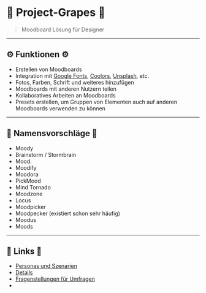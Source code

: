 # :grapes: Project-Grapes :grapes:

> Moodboard Lösung für Designer

---

## :gear: Funktionen :gear:

- Erstellen von Moodboards
- Integration mit [Google Fonts](fonts.google.com), [Coolors](coolors.co/app), [Unsplash](unsplash.com), etc.
- Fotos, Farben, Schrift und weiteres hinzufügen
- Moodboards mit anderen Nutzern teilen
- Kollaboratives Arbeiten an Moodboards
- Presets erstellen, um Gruppen von Elementen auch auf anderen Moodboards verwenden zu können

---

## :triangular_flag_on_post: Namensvorschläge :triangular_flag_on_post:

- Moody
- Brainstorm / Stormbrain
- Mood.
- Moodify
- Moodora
- PickMood
- Mind Tornado
- Moodzone
- Locus
- Moodpicker
- Moodpecker (existiert schon sehr häufig)
- Moodus
- Moods

---

## :link: Links :link:

- [Personas und Szenarien](Personas.md)
- [Details](Details.md)
- [Fragenstellungen für Umfragen](Fragen.md)
- 
